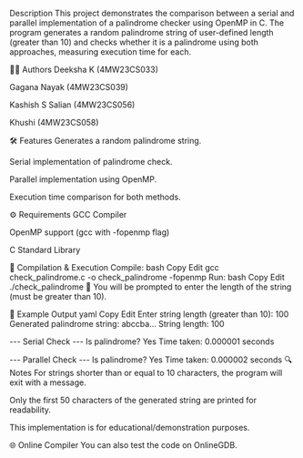 Description
This project demonstrates the comparison between a serial and parallel implementation of a palindrome checker using OpenMP in C. The program generates a random palindrome string of user-defined length (greater than 10) and checks whether it is a palindrome using both approaches, measuring execution time for each.

👨‍💻 Authors
Deeksha K (4MW23CS033)

Gagana Nayak (4MW23CS039)

Kashish S Salian (4MW23CS056)

Khushi (4MW23CS058)

🛠️ Features
Generates a random palindrome string.

Serial implementation of palindrome check.

Parallel implementation using OpenMP.

Execution time comparison for both methods.

⚙️ Requirements
GCC Compiler

OpenMP support (gcc with -fopenmp flag)

C Standard Library

🚀 Compilation & Execution
Compile:
bash
Copy
Edit
gcc check_palindrome.c -o check_palindrome -fopenmp
Run:
bash
Copy
Edit
./check_palindrome
🔸 You will be prompted to enter the length of the string (must be greater than 10).

🧪 Example Output
yaml
Copy
Edit
Enter string length (greater than 10): 100
Generated palindrome string: abccba...
String length: 100

--- Serial Check ---
Is palindrome? Yes
Time taken: 0.000001 seconds

--- Parallel Check ---
Is palindrome? Yes
Time taken: 0.000002 seconds
🔍 Notes
For strings shorter than or equal to 10 characters, the program will exit with a message.

Only the first 50 characters of the generated string are printed for readability.

This implementation is for educational/demonstration purposes.

🌐 Online Compiler
You can also test the code on OnlineGDB.
